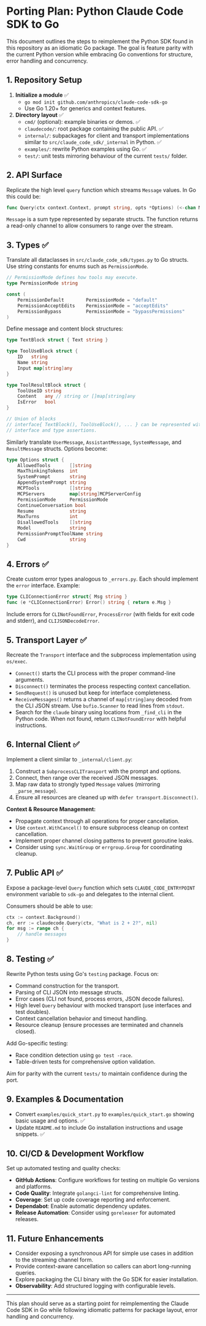 # Porting Plan: Python Claude Code SDK to Go

This document outlines the steps to reimplement the Python SDK found in this
repository as an idiomatic Go package. The goal is feature parity with the
current Python version while embracing Go conventions for structure, error
handling and concurrency.

## 1. Repository Setup

1. **Initialize a module** ✅
   - `go mod init github.com/anthropics/claude-code-sdk-go`
   - Use Go 1.20+ for generics and context features.
2. **Directory layout** ✅
   - `cmd/` (optional): example binaries or demos. ✅
   - `claudecode/`: root package containing the public API. ✅
   - `internal/`: subpackages for client and transport implementations similar to `src/claude_code_sdk/_internal` in Python. ✅
   - `examples/`: rewrite Python examples using Go. ✅
   - `test/`: unit tests mirroring behaviour of the current `tests/` folder.

## 2. API Surface

Replicate the high level `query` function which streams `Message` values.
In Go this could be:

```go
func Query(ctx context.Context, prompt string, opts *Options) (<-chan Message, error)
```

`Message` is a sum type represented by separate structs. The function returns a
read-only channel to allow consumers to range over the stream.

## 3. Types ✅

Translate all dataclasses in `src/claude_code_sdk/types.py` to Go structs.
Use string constants for enums such as `PermissionMode`.

```go
// PermissionMode defines how tools may execute.
type PermissionMode string

const (
    PermissionDefault        PermissionMode = "default"
    PermissionAcceptEdits    PermissionMode = "acceptEdits"
    PermissionBypass         PermissionMode = "bypassPermissions"
)
```

Define message and content block structures:

```go
type TextBlock struct { Text string }

type ToolUseBlock struct {
    ID   string
    Name string
    Input map[string]any
}

type ToolResultBlock struct {
    ToolUseID string
    Content   any // string or []map[string]any
    IsError   bool
}

// Union of blocks
// interface{ TextBlock(), ToolUseBlock(), ... } can be represented with an
// interface and type assertions.
```

Similarly translate `UserMessage`, `AssistantMessage`, `SystemMessage`, and
`ResultMessage` structs.
Options become:

```go
type Options struct {
    AllowedTools       []string
    MaxThinkingTokens  int
    SystemPrompt       string
    AppendSystemPrompt string
    MCPTools           []string
    MCPServers         map[string]MCPServerConfig
    PermissionMode     PermissionMode
    ContinueConversation bool
    Resume             string
    MaxTurns           int
    DisallowedTools    []string
    Model              string
    PermissionPromptToolName string
    Cwd                string
}
```

## 4. Errors ✅

Create custom error types analogous to `_errors.py`. Each should implement the
`error` interface. Example:

```go
type CLIConnectionError struct{ Msg string }
func (e *CLIConnectionError) Error() string { return e.Msg }
```

Include errors for `CLINotFoundError`, `ProcessError` (with fields for exit code
and stderr), and `CLIJSONDecodeError`.

## 5. Transport Layer ✅

Recreate the `Transport` interface and the subprocess implementation using
`os/exec`.

- `Connect()` starts the CLI process with the proper command-line arguments.
- `Disconnect()` terminates the process respecting context cancellation.
- `SendRequest()` is unused but keep for interface completeness.
- `ReceiveMessages()` returns a channel of `map[string]any` decoded from the
  CLI JSON stream. Use `bufio.Scanner` to read lines from `stdout`.
- Search for the `claude` binary using locations from `_find_cli` in the Python
  code. When not found, return `CLINotFoundError` with helpful instructions.

## 6. Internal Client ✅

Implement a client similar to `_internal/client.py`:

1. Construct a `SubprocessCLITransport` with the prompt and options.
2. Connect, then range over the received JSON messages.
3. Map raw data to strongly typed `Message` values (mirroring `_parse_message`).
4. Ensure all resources are cleaned up with `defer transport.Disconnect()`.

**Context & Resource Management:**
- Propagate context through all operations for proper cancellation.
- Use `context.WithCancel()` to ensure subprocess cleanup on context cancellation.
- Implement proper channel closing patterns to prevent goroutine leaks.
- Consider using `sync.WaitGroup` or `errgroup.Group` for coordinating cleanup.

## 7. Public API ✅

Expose a package-level `Query` function which sets `CLAUDE_CODE_ENTRYPOINT`
environment variable to `sdk-go` and delegates to the internal client.

Consumers should be able to use:

```go
ctx := context.Background()
ch, err := claudecode.Query(ctx, "What is 2 + 2?", nil)
for msg := range ch {
    // handle messages
}
```

## 8. Testing ✅

Rewrite Python tests using Go's `testing` package. Focus on:

- Command construction for the transport.
- Parsing of CLI JSON into message structs.
- Error cases (CLI not found, process errors, JSON decode failures).
- High level `Query` behaviour with mocked transport (use interfaces and test
  doubles).
- Context cancellation behavior and timeout handling.
- Resource cleanup (ensure processes are terminated and channels closed).

Add Go-specific testing:
- Race condition detection using `go test -race`.
- Table-driven tests for comprehensive option validation.

Aim for parity with the current `tests/` to maintain confidence during the port.

## 9. Examples & Documentation

- Convert `examples/quick_start.py` to `examples/quick_start.go` showing basic usage and options. ✅
- Update `README.md` to include Go installation instructions and usage snippets. ✅

## 10. CI/CD & Development Workflow

Set up automated testing and quality checks:

- **GitHub Actions**: Configure workflows for testing on multiple Go versions and platforms.
- **Code Quality**: Integrate `golangci-lint` for comprehensive linting.
- **Coverage**: Set up code coverage reporting and enforcement.
- **Dependabot**: Enable automatic dependency updates.
- **Release Automation**: Consider using `goreleaser` for automated releases.

## 11. Future Enhancements

- Consider exposing a synchronous API for simple use cases in addition to the
  streaming channel form.
- Provide context-aware cancellation so callers can abort long-running queries.
- Explore packaging the CLI binary with the Go SDK for easier installation.
- **Observability**: Add structured logging with configurable levels.

---
This plan should serve as a starting point for reimplementing the Claude Code
SDK in Go while following idiomatic patterns for package layout, error handling
and concurrency.
